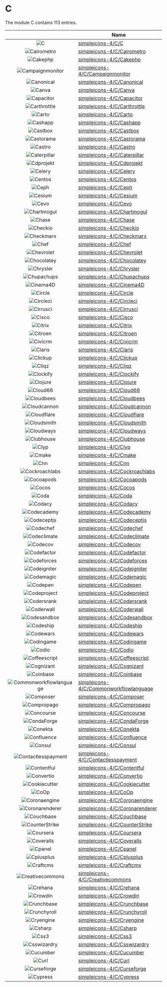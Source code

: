 # C

The module C contains 113 entries.



| |Name|
|:---:|---|
|![C](../simpleicons-4/C/C.element.png)|[simpleicons-4/C/C](../simpleicons-4/C/C.md)
|![Cairometro](../simpleicons-4/C/Cairometro.element.png)|[simpleicons-4/C/Cairometro](../simpleicons-4/C/Cairometro.md)
|![Cakephp](../simpleicons-4/C/Cakephp.element.png)|[simpleicons-4/C/Cakephp](../simpleicons-4/C/Cakephp.md)
|![Campaignmonitor](../simpleicons-4/C/Campaignmonitor.element.png)|[simpleicons-4/C/Campaignmonitor](../simpleicons-4/C/Campaignmonitor.md)
|![Canonical](../simpleicons-4/C/Canonical.element.png)|[simpleicons-4/C/Canonical](../simpleicons-4/C/Canonical.md)
|![Canva](../simpleicons-4/C/Canva.element.png)|[simpleicons-4/C/Canva](../simpleicons-4/C/Canva.md)
|![Capacitor](../simpleicons-4/C/Capacitor.element.png)|[simpleicons-4/C/Capacitor](../simpleicons-4/C/Capacitor.md)
|![Carthrottle](../simpleicons-4/C/Carthrottle.element.png)|[simpleicons-4/C/Carthrottle](../simpleicons-4/C/Carthrottle.md)
|![Carto](../simpleicons-4/C/Carto.element.png)|[simpleicons-4/C/Carto](../simpleicons-4/C/Carto.md)
|![Cashapp](../simpleicons-4/C/Cashapp.element.png)|[simpleicons-4/C/Cashapp](../simpleicons-4/C/Cashapp.md)
|![Castbox](../simpleicons-4/C/Castbox.element.png)|[simpleicons-4/C/Castbox](../simpleicons-4/C/Castbox.md)
|![Castorama](../simpleicons-4/C/Castorama.element.png)|[simpleicons-4/C/Castorama](../simpleicons-4/C/Castorama.md)
|![Castro](../simpleicons-4/C/Castro.element.png)|[simpleicons-4/C/Castro](../simpleicons-4/C/Castro.md)
|![Caterpillar](../simpleicons-4/C/Caterpillar.element.png)|[simpleicons-4/C/Caterpillar](../simpleicons-4/C/Caterpillar.md)
|![Cdprojekt](../simpleicons-4/C/Cdprojekt.element.png)|[simpleicons-4/C/Cdprojekt](../simpleicons-4/C/Cdprojekt.md)
|![Celery](../simpleicons-4/C/Celery.element.png)|[simpleicons-4/C/Celery](../simpleicons-4/C/Celery.md)
|![Centos](../simpleicons-4/C/Centos.element.png)|[simpleicons-4/C/Centos](../simpleicons-4/C/Centos.md)
|![Ceph](../simpleicons-4/C/Ceph.element.png)|[simpleicons-4/C/Ceph](../simpleicons-4/C/Ceph.md)
|![Cesium](../simpleicons-4/C/Cesium.element.png)|[simpleicons-4/C/Cesium](../simpleicons-4/C/Cesium.md)
|![Cevo](../simpleicons-4/C/Cevo.element.png)|[simpleicons-4/C/Cevo](../simpleicons-4/C/Cevo.md)
|![Chartmogul](../simpleicons-4/C/Chartmogul.element.png)|[simpleicons-4/C/Chartmogul](../simpleicons-4/C/Chartmogul.md)
|![Chase](../simpleicons-4/C/Chase.element.png)|[simpleicons-4/C/Chase](../simpleicons-4/C/Chase.md)
|![Checkio](../simpleicons-4/C/Checkio.element.png)|[simpleicons-4/C/Checkio](../simpleicons-4/C/Checkio.md)
|![Checkmarx](../simpleicons-4/C/Checkmarx.element.png)|[simpleicons-4/C/Checkmarx](../simpleicons-4/C/Checkmarx.md)
|![Chef](../simpleicons-4/C/Chef.element.png)|[simpleicons-4/C/Chef](../simpleicons-4/C/Chef.md)
|![Chevrolet](../simpleicons-4/C/Chevrolet.element.png)|[simpleicons-4/C/Chevrolet](../simpleicons-4/C/Chevrolet.md)
|![Chocolatey](../simpleicons-4/C/Chocolatey.element.png)|[simpleicons-4/C/Chocolatey](../simpleicons-4/C/Chocolatey.md)
|![Chrysler](../simpleicons-4/C/Chrysler.element.png)|[simpleicons-4/C/Chrysler](../simpleicons-4/C/Chrysler.md)
|![Chupachups](../simpleicons-4/C/Chupachups.element.png)|[simpleicons-4/C/Chupachups](../simpleicons-4/C/Chupachups.md)
|![Cinema4D](../simpleicons-4/C/Cinema4D.element.png)|[simpleicons-4/C/Cinema4D](../simpleicons-4/C/Cinema4D.md)
|![Circle](../simpleicons-4/C/Circle.element.png)|[simpleicons-4/C/Circle](../simpleicons-4/C/Circle.md)
|![Circleci](../simpleicons-4/C/Circleci.element.png)|[simpleicons-4/C/Circleci](../simpleicons-4/C/Circleci.md)
|![Cirrusci](../simpleicons-4/C/Cirrusci.element.png)|[simpleicons-4/C/Cirrusci](../simpleicons-4/C/Cirrusci.md)
|![Cisco](../simpleicons-4/C/Cisco.element.png)|[simpleicons-4/C/Cisco](../simpleicons-4/C/Cisco.md)
|![Citrix](../simpleicons-4/C/Citrix.element.png)|[simpleicons-4/C/Citrix](../simpleicons-4/C/Citrix.md)
|![Citroen](../simpleicons-4/C/Citroen.element.png)|[simpleicons-4/C/Citroen](../simpleicons-4/C/Citroen.md)
|![Civicrm](../simpleicons-4/C/Civicrm.element.png)|[simpleicons-4/C/Civicrm](../simpleicons-4/C/Civicrm.md)
|![Claris](../simpleicons-4/C/Claris.element.png)|[simpleicons-4/C/Claris](../simpleicons-4/C/Claris.md)
|![Clickup](../simpleicons-4/C/Clickup.element.png)|[simpleicons-4/C/Clickup](../simpleicons-4/C/Clickup.md)
|![Cliqz](../simpleicons-4/C/Cliqz.element.png)|[simpleicons-4/C/Cliqz](../simpleicons-4/C/Cliqz.md)
|![Clockify](../simpleicons-4/C/Clockify.element.png)|[simpleicons-4/C/Clockify](../simpleicons-4/C/Clockify.md)
|![Clojure](../simpleicons-4/C/Clojure.element.png)|[simpleicons-4/C/Clojure](../simpleicons-4/C/Clojure.md)
|![Cloud66](../simpleicons-4/C/Cloud66.element.png)|[simpleicons-4/C/Cloud66](../simpleicons-4/C/Cloud66.md)
|![Cloudbees](../simpleicons-4/C/Cloudbees.element.png)|[simpleicons-4/C/Cloudbees](../simpleicons-4/C/Cloudbees.md)
|![Cloudcannon](../simpleicons-4/C/Cloudcannon.element.png)|[simpleicons-4/C/Cloudcannon](../simpleicons-4/C/Cloudcannon.md)
|![Cloudflare](../simpleicons-4/C/Cloudflare.element.png)|[simpleicons-4/C/Cloudflare](../simpleicons-4/C/Cloudflare.md)
|![Cloudsmith](../simpleicons-4/C/Cloudsmith.element.png)|[simpleicons-4/C/Cloudsmith](../simpleicons-4/C/Cloudsmith.md)
|![Cloudways](../simpleicons-4/C/Cloudways.element.png)|[simpleicons-4/C/Cloudways](../simpleicons-4/C/Cloudways.md)
|![Clubhouse](../simpleicons-4/C/Clubhouse.element.png)|[simpleicons-4/C/Clubhouse](../simpleicons-4/C/Clubhouse.md)
|![Clyp](../simpleicons-4/C/Clyp.element.png)|[simpleicons-4/C/Clyp](../simpleicons-4/C/Clyp.md)
|![Cmake](../simpleicons-4/C/Cmake.element.png)|[simpleicons-4/C/Cmake](../simpleicons-4/C/Cmake.md)
|![Cnn](../simpleicons-4/C/Cnn.element.png)|[simpleicons-4/C/Cnn](../simpleicons-4/C/Cnn.md)
|![Cockroachlabs](../simpleicons-4/C/Cockroachlabs.element.png)|[simpleicons-4/C/Cockroachlabs](../simpleicons-4/C/Cockroachlabs.md)
|![Cocoapods](../simpleicons-4/C/Cocoapods.element.png)|[simpleicons-4/C/Cocoapods](../simpleicons-4/C/Cocoapods.md)
|![Cocos](../simpleicons-4/C/Cocos.element.png)|[simpleicons-4/C/Cocos](../simpleicons-4/C/Cocos.md)
|![Coda](../simpleicons-4/C/Coda.element.png)|[simpleicons-4/C/Coda](../simpleicons-4/C/Coda.md)
|![Codacy](../simpleicons-4/C/Codacy.element.png)|[simpleicons-4/C/Codacy](../simpleicons-4/C/Codacy.md)
|![Codecademy](../simpleicons-4/C/Codecademy.element.png)|[simpleicons-4/C/Codecademy](../simpleicons-4/C/Codecademy.md)
|![Codeceptjs](../simpleicons-4/C/Codeceptjs.element.png)|[simpleicons-4/C/Codeceptjs](../simpleicons-4/C/Codeceptjs.md)
|![Codechef](../simpleicons-4/C/Codechef.element.png)|[simpleicons-4/C/Codechef](../simpleicons-4/C/Codechef.md)
|![Codeclimate](../simpleicons-4/C/Codeclimate.element.png)|[simpleicons-4/C/Codeclimate](../simpleicons-4/C/Codeclimate.md)
|![Codecov](../simpleicons-4/C/Codecov.element.png)|[simpleicons-4/C/Codecov](../simpleicons-4/C/Codecov.md)
|![Codefactor](../simpleicons-4/C/Codefactor.element.png)|[simpleicons-4/C/Codefactor](../simpleicons-4/C/Codefactor.md)
|![Codeforces](../simpleicons-4/C/Codeforces.element.png)|[simpleicons-4/C/Codeforces](../simpleicons-4/C/Codeforces.md)
|![Codeigniter](../simpleicons-4/C/Codeigniter.element.png)|[simpleicons-4/C/Codeigniter](../simpleicons-4/C/Codeigniter.md)
|![Codemagic](../simpleicons-4/C/Codemagic.element.png)|[simpleicons-4/C/Codemagic](../simpleicons-4/C/Codemagic.md)
|![Codepen](../simpleicons-4/C/Codepen.element.png)|[simpleicons-4/C/Codepen](../simpleicons-4/C/Codepen.md)
|![Codeproject](../simpleicons-4/C/Codeproject.element.png)|[simpleicons-4/C/Codeproject](../simpleicons-4/C/Codeproject.md)
|![Codersrank](../simpleicons-4/C/Codersrank.element.png)|[simpleicons-4/C/Codersrank](../simpleicons-4/C/Codersrank.md)
|![Coderwall](../simpleicons-4/C/Coderwall.element.png)|[simpleicons-4/C/Coderwall](../simpleicons-4/C/Coderwall.md)
|![Codesandbox](../simpleicons-4/C/Codesandbox.element.png)|[simpleicons-4/C/Codesandbox](../simpleicons-4/C/Codesandbox.md)
|![Codeship](../simpleicons-4/C/Codeship.element.png)|[simpleicons-4/C/Codeship](../simpleicons-4/C/Codeship.md)
|![Codewars](../simpleicons-4/C/Codewars.element.png)|[simpleicons-4/C/Codewars](../simpleicons-4/C/Codewars.md)
|![Codingame](../simpleicons-4/C/Codingame.element.png)|[simpleicons-4/C/Codingame](../simpleicons-4/C/Codingame.md)
|![Codio](../simpleicons-4/C/Codio.element.png)|[simpleicons-4/C/Codio](../simpleicons-4/C/Codio.md)
|![Coffeescript](../simpleicons-4/C/Coffeescript.element.png)|[simpleicons-4/C/Coffeescript](../simpleicons-4/C/Coffeescript.md)
|![Cognizant](../simpleicons-4/C/Cognizant.element.png)|[simpleicons-4/C/Cognizant](../simpleicons-4/C/Cognizant.md)
|![Coinbase](../simpleicons-4/C/Coinbase.element.png)|[simpleicons-4/C/Coinbase](../simpleicons-4/C/Coinbase.md)
|![Commonworkflowlanguage](../simpleicons-4/C/Commonworkflowlanguage.element.png)|[simpleicons-4/C/Commonworkflowlanguage](../simpleicons-4/C/Commonworkflowlanguage.md)
|![Composer](../simpleicons-4/C/Composer.element.png)|[simpleicons-4/C/Composer](../simpleicons-4/C/Composer.md)
|![Compropago](../simpleicons-4/C/Compropago.element.png)|[simpleicons-4/C/Compropago](../simpleicons-4/C/Compropago.md)
|![Concourse](../simpleicons-4/C/Concourse.element.png)|[simpleicons-4/C/Concourse](../simpleicons-4/C/Concourse.md)
|![CondaForge](../simpleicons-4/C/CondaForge.element.png)|[simpleicons-4/C/CondaForge](../simpleicons-4/C/CondaForge.md)
|![Conekta](../simpleicons-4/C/Conekta.element.png)|[simpleicons-4/C/Conekta](../simpleicons-4/C/Conekta.md)
|![Confluence](../simpleicons-4/C/Confluence.element.png)|[simpleicons-4/C/Confluence](../simpleicons-4/C/Confluence.md)
|![Consul](../simpleicons-4/C/Consul.element.png)|[simpleicons-4/C/Consul](../simpleicons-4/C/Consul.md)
|![Contactlesspayment](../simpleicons-4/C/Contactlesspayment.element.png)|[simpleicons-4/C/Contactlesspayment](../simpleicons-4/C/Contactlesspayment.md)
|![Contentful](../simpleicons-4/C/Contentful.element.png)|[simpleicons-4/C/Contentful](../simpleicons-4/C/Contentful.md)
|![Convertio](../simpleicons-4/C/Convertio.element.png)|[simpleicons-4/C/Convertio](../simpleicons-4/C/Convertio.md)
|![Cookiecutter](../simpleicons-4/C/Cookiecutter.element.png)|[simpleicons-4/C/Cookiecutter](../simpleicons-4/C/Cookiecutter.md)
|![CoOp](../simpleicons-4/C/CoOp.element.png)|[simpleicons-4/C/CoOp](../simpleicons-4/C/CoOp.md)
|![Coronaengine](../simpleicons-4/C/Coronaengine.element.png)|[simpleicons-4/C/Coronaengine](../simpleicons-4/C/Coronaengine.md)
|![Coronarenderer](../simpleicons-4/C/Coronarenderer.element.png)|[simpleicons-4/C/Coronarenderer](../simpleicons-4/C/Coronarenderer.md)
|![Couchbase](../simpleicons-4/C/Couchbase.element.png)|[simpleicons-4/C/Couchbase](../simpleicons-4/C/Couchbase.md)
|![CounterStrike](../simpleicons-4/C/CounterStrike.element.png)|[simpleicons-4/C/CounterStrike](../simpleicons-4/C/CounterStrike.md)
|![Coursera](../simpleicons-4/C/Coursera.element.png)|[simpleicons-4/C/Coursera](../simpleicons-4/C/Coursera.md)
|![Coveralls](../simpleicons-4/C/Coveralls.element.png)|[simpleicons-4/C/Coveralls](../simpleicons-4/C/Coveralls.md)
|![Cpanel](../simpleicons-4/C/Cpanel.element.png)|[simpleicons-4/C/Cpanel](../simpleicons-4/C/Cpanel.md)
|![Cplusplus](../simpleicons-4/C/Cplusplus.element.png)|[simpleicons-4/C/Cplusplus](../simpleicons-4/C/Cplusplus.md)
|![Craftcms](../simpleicons-4/C/Craftcms.element.png)|[simpleicons-4/C/Craftcms](../simpleicons-4/C/Craftcms.md)
|![Creativecommons](../simpleicons-4/C/Creativecommons.element.png)|[simpleicons-4/C/Creativecommons](../simpleicons-4/C/Creativecommons.md)
|![Crehana](../simpleicons-4/C/Crehana.element.png)|[simpleicons-4/C/Crehana](../simpleicons-4/C/Crehana.md)
|![Crowdin](../simpleicons-4/C/Crowdin.element.png)|[simpleicons-4/C/Crowdin](../simpleicons-4/C/Crowdin.md)
|![Crunchbase](../simpleicons-4/C/Crunchbase.element.png)|[simpleicons-4/C/Crunchbase](../simpleicons-4/C/Crunchbase.md)
|![Crunchyroll](../simpleicons-4/C/Crunchyroll.element.png)|[simpleicons-4/C/Crunchyroll](../simpleicons-4/C/Crunchyroll.md)
|![Cryengine](../simpleicons-4/C/Cryengine.element.png)|[simpleicons-4/C/Cryengine](../simpleicons-4/C/Cryengine.md)
|![Csharp](../simpleicons-4/C/Csharp.element.png)|[simpleicons-4/C/Csharp](../simpleicons-4/C/Csharp.md)
|![Css3](../simpleicons-4/C/Css3.element.png)|[simpleicons-4/C/Css3](../simpleicons-4/C/Css3.md)
|![Csswizardry](../simpleicons-4/C/Csswizardry.element.png)|[simpleicons-4/C/Csswizardry](../simpleicons-4/C/Csswizardry.md)
|![Cucumber](../simpleicons-4/C/Cucumber.element.png)|[simpleicons-4/C/Cucumber](../simpleicons-4/C/Cucumber.md)
|![Curl](../simpleicons-4/C/Curl.element.png)|[simpleicons-4/C/Curl](../simpleicons-4/C/Curl.md)
|![Curseforge](../simpleicons-4/C/Curseforge.element.png)|[simpleicons-4/C/Curseforge](../simpleicons-4/C/Curseforge.md)
|![Cypress](../simpleicons-4/C/Cypress.element.png)|[simpleicons-4/C/Cypress](../simpleicons-4/C/Cypress.md)

